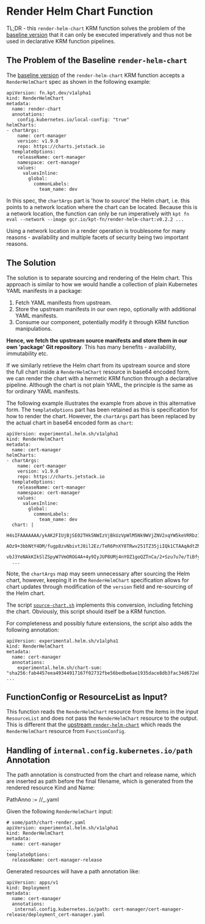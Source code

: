 # Render Helm Chart Function

TL;DR - this `render-helm-chart` KRM function solves the problem of
the [baseline
version](https://catalog.kpt.dev/render-helm-chart/v0.2/) that it can
only be executed imperatively and thus not be used in declarative KRM
function pipelines.

## The Problem of the Baseline `render-helm-chart`

The [baseline
version](https://catalog.kpt.dev/render-helm-chart/v0.2/) of the
`render-helm-chart` KRM function accepts a `RenderHelmChart` spec as
shown in the following example:

```
apiVersion: fn.kpt.dev/v1alpha1
kind: RenderHelmChart
metadata:
  name: render-chart
  annotations:
    config.kubernetes.io/local-config: "true"
helmCharts:
- chartArgs:
    name: cert-manager
    version: v1.9.0
    repo: https://charts.jetstack.io
  templateOptions:
    releaseName: cert-manager
    namespace: cert-manager
    values:
      valuesInline:
        global:
          commonLabels:
            team_name: dev
```

In this spec, the `chartArgs` part is 'how to source' the Helm chart,
i.e. this points to a network location where the chart can be
located. Because this is a network location, the function can only be
run imperatively with `kpt fn eval --network --image
gcr.io/kpt-fn/render-helm-chart:v0.2.2 ...`

Using a network location in a render operation is troublesome for many
reasons - availability and multiple facets of security being two
important reasons.

## The Solution

The solution is to separate sourcing and rendering of the Helm chart.
This approach is similar to how we would handle a collection of plain
Kubernetes YAML manifests in a package:

1. Fetch YAML manifests from upstream.
2. Store the upstream manifests in our own repo, optionally with
   additional YAML manifests.
3. Consume our component, potentially modify it through KRM function
   manipulations.

**Hence, we fetch the upstream source manifests and store them in our
own 'package' Git repository**. This has many benefits - availability,
immutability etc.

If we similarly retrieve the Helm chart from its upstream source and
store the full chart inside a `RenderHelmChart` resource in base64
encoded form, we can render the chart with a hermetic KRM function
through a declarative pipeline. Although the chart is not plain YAML,
the principle is the same as for ordinary YAML manifests.

The following example illustrates the example from above in this
alternative form. The `templateOptions` part has been retained as this
is specification for how to render the chart. However, the `chartArgs`
part has been replaced by the actual chart in base64 encoded form
as `chart`:

```
apiVersion: experimental.helm.sh/v1alpha1
kind: RenderHelmChart
metadata:
  name: cert-manager
helmCharts:
- chartArgs:
    name: cert-manager
    version: v1.9.0
    repo: https://charts.jetstack.io
  templateOptions:
    releaseName: cert-manager
    namespace: cert-manager
    values:
      valuesInline:
        global:
          commonLabels:
            team_name: dev
  chart: |
    H4sIFAAAAAAA/ykAK2FIUjBjSE02THk5NWIzVjBkUzVpWlM5Nk9WVjZNV2xqYW5keVRRbz1IZWxt
    AOz9+3bbNtY4DM/fugp8zvNbivtJ8il2Ez/TeR6PnXY8TRwv251TZ35jiIQk1CTAAqAdtZN7ea/l
    vbJ3YeNAkKIkSlZSpyW7VmOROG4A+4y9IyJUP8UMj4nYOZ1goQZTnCa/2+Szu7u7e/TiBfy7u7tb
  ...
```

Note, the `chartArgs` map may seem unnecessary after sourcing the Helm
chart, however, keeping it in the `RenderHelmChart` specification
allows for chart updates through modification of the `version` field
and re-sourcing of the Helm chart.

The script [`source-chart.sh`](source-chart.sh) implements this
conversion, including fetching the chart. Obviously, this script
should itself be a KRM function.

For completeness and possibly future extensions, the script also adds
the following annotation:

```
apiVersion: experimental.helm.sh/v1alpha1
kind: RenderHelmChart
metadata:
  name: cert-manager
  annotations:
    experimental.helm.sh/chart-sum: "sha256:fab4457eea49344917167f02732fbe56bedbe6ae1935dace8db3fac34d672e85"
...
```

## FunctionConfig or ResourceList as Input?

This function reads the `RenderHelmChart` resource from the items in
the input `ResourceList` and does not pass the `RenderHelmChart`
resource to the output. This is different that the [upstream
`render-helm-chart`](https://catalog.kpt.dev/render-helm-chart/v0.2/)
which reads the `RenderHelmChart` resource from `FunctionConfig`.

## Handling of `internal.config.kubernetes.io/path` Annotation

The path annotation is constructed from the chart and release name,
which are inserted as path before the final filename, which is
generated from the rendered resource Kind and Name:

PathAnno := <chart-name>/<chart-release-name>/<resource-kind>_<resource-name>.yaml

Given the following `RenderHelmChart` input:

```
# some/path/chart-render.yaml
apiVersion: experimental.helm.sh/v1alpha1
kind: RenderHelmChart
metadata:
  name: cert-manager
...
templateOptions:
  releaseName: cert-manager-release
```

Generated resources will have a path annotation like:

```
apiVersion: apps/v1
kind: Deployment
metadata:
  name: cert-manager
  annotations:
   internal.config.kubernetes.io/path: cert-manager/cert-manager-release/deployment_cert-manager.yaml
```
